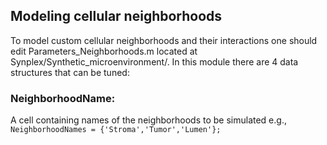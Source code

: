 ## Modeling cellular neighborhoods

To model custom cellular neighborhoods and their interactions one should edit Parameters_Neighborhoods.m located at Synplex/Synthetic_microenvironment/. In this module there are 4 data structures that can be tuned:

### NeighborhoodName:
A cell containing names of the neighborhoods to be simulated e.g., 
`
NeighborhoodNames = {'Stroma','Tumor','Lumen'};
`
